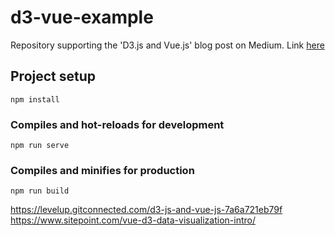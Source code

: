 # d3-vue-example

Repository supporting the 'D3.js and Vue.js' blog post on Medium. Link [here](https://medium.com/@andre.devries/d3-js-and-vue-js-7a6a721eb79f)

## Project setup

```
npm install
```

### Compiles and hot-reloads for development

```
npm run serve
```

### Compiles and minifies for production

```
npm run build
```

https://levelup.gitconnected.com/d3-js-and-vue-js-7a6a721eb79f
https://www.sitepoint.com/vue-d3-data-visualization-intro/

